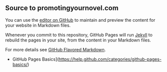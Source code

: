 ## Source to promotingyournovel.com

You can use the [editor on GitHub](https://github.com/easyonme/promotingyournovel/edit/master/README.md) to maintain and preview the content for your website in Markdown files.

Whenever you commit to this repository, GitHub Pages will run [Jekyll](https://jekyllrb.com/) to rebuild the pages in your site, from the content in your Markdown files.

For more details see [GitHub Flavored Markdown](https://guides.github.com/features/mastering-markdown/).


* GitHub Pages Basics](https://help.github.com/categories/github-pages-basics/) 
